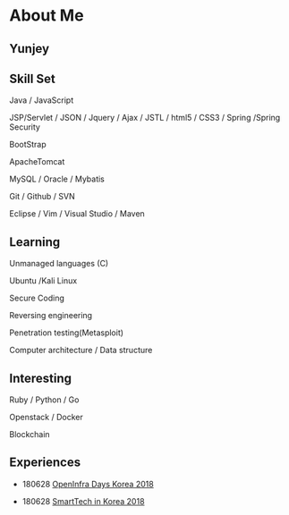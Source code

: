 # About Me

## Yunjey



## Skill Set

Java / JavaScript     

JSP/Servlet / JSON / Jquery / Ajax / JSTL / html5 / CSS3 / Spring /Spring Security     

BootStrap

ApacheTomcat   

MySQL / Oracle / Mybatis  

Git / Github / SVN 

Eclipse / Vim / Visual Studio / Maven



## Learning

Unmanaged languages (C)   

Ubuntu /Kali Linux 

Secure Coding

Reversing engineering     

Penetration testing(Metasploit)   

Computer architecture / Data structure



## Interesting

Ruby / Python / Go

Openstack / Docker

Blockchain



## Experiences

* 180628 [OpenInfra Days Korea 2018](https://www.openinfradays.kr/)

* 180628 [SmartTech in Korea 2018](http://www.smarttechshow.co.kr/)

  
